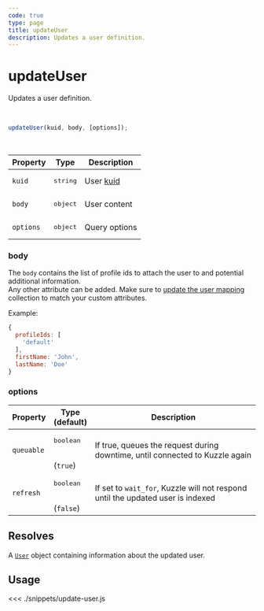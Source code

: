 ```yaml
---
code: true
type: page
title: updateUser
description: Updates a user definition.
---
```


# updateUser

Updates a user definition.

<br />

```js
updateUser(kuid, body, [options]);
```

<br />

| Property | Type | Description |
|--- |--- |--- |
| `kuid` | <pre>string</pre> | User [kuid](/core/2/guides/main-concepts/authentication#kuzzle-user-identifier-kuid) |
| `body` | <pre>object</pre> | User content |
| `options` | <pre>object</pre> | Query options |

### body

The `body` contains the list of profile ids to attach the user to and potential additional information.  
Any other attribute can be added. 
Make sure to [update the user mapping](/sdk/js/7/controllers/security/update-user-mapping) collection to match your custom attributes.

Example: 

```js
{
  profileIds: [
    'default'
  ],
  firstName: 'John',
  lastName: 'Doe'
}
```

### options

| Property | Type<br />(default) | Description |
| --- | --- | --- |
| `queuable` | <pre>boolean</pre><br />(`true`) | If true, queues the request during downtime, until connected to Kuzzle again |
| `refresh` | <pre>boolean</pre><br />(`false`) | If set to `wait_for`, Kuzzle will not respond until the updated user is indexed |

## Resolves

A [`User`](sdk/js/7/core-classes/user/introduction) object containing information about the updated user.

## Usage

<<< ./snippets/update-user.js
